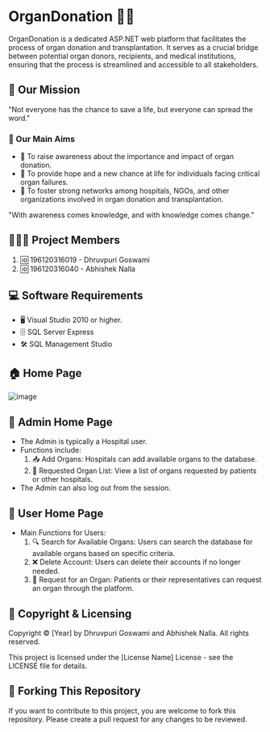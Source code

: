 # OrganDonation 💚🏥

OrganDonation is a dedicated ASP.NET web platform that facilitates the process of organ donation and transplantation. It serves as a crucial bridge between potential organ donors, recipients, and medical institutions, ensuring that the process is streamlined and accessible to all stakeholders.

## 🌟 Our Mission
"Not everyone has the chance to save a life, but everyone can spread the word."

### 🎯 Our Main Aims
- 📢 To raise awareness about the importance and impact of organ donation.
- 🌱 To provide hope and a new chance at life for individuals facing critical organ failures.
- 🤝 To foster strong networks among hospitals, NGOs, and other organizations involved in organ donation and transplantation.

"With awareness comes knowledge, and with knowledge comes change."

## 🧑‍🤝‍🧑 Project Members
1) 🆔 196120316019 - Dhruvpuri Goswami
2) 🆔 196120316040 - Abhishek Nalla

## 💻 Software Requirements
- 🖥️ Visual Studio 2010 or higher.
- 🗄️ SQL Server Express
- 🛠️ SQL Management Studio

## 🏠 Home Page
![image](https://user-images.githubusercontent.com/92724441/155834953-54a3d55c-8581-47f0-b083-5d317b52faba.png)

## 🏥 Admin Home Page
- The Admin is typically a Hospital user.
- Functions include:
  1) 📥 Add Organs: Hospitals can add available organs to the database.
  2) 📜 Requested Organ List: View a list of organs requested by patients or other hospitals.
- The Admin can also log out from the session.

## 👤 User Home Page
- Main Functions for Users:
  1) 🔍 Search for Available Organs: Users can search the database for available organs based on specific criteria.
  2) ❌ Delete Account: Users can delete their accounts if no longer needed.
  3) 💌 Request for an Organ: Patients or their representatives can request an organ through the platform.

## 📜 Copyright & Licensing
Copyright © [Year] by Dhruvpuri Goswami and Abhishek Nalla. All rights reserved.

This project is licensed under the [License Name] License - see the LICENSE file for details.

## 🍴 Forking This Repository
If you want to contribute to this project, you are welcome to fork this repository. Please create a pull request for any changes to be reviewed.
